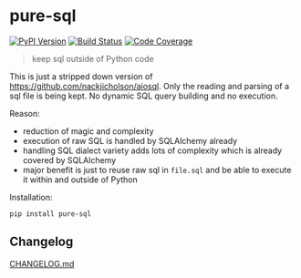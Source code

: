 # pure-sql

[![PyPI Version][pypi-image]][pypi-url]
[![Build Status][build-image]][build-url]
[![Code Coverage][coverage-image]][coverage-url]

> keep sql outside of Python code

This is just a stripped down version of https://github.com/nackjicholson/aiosql. Only the reading and parsing of
a sql file is being kept. No dynamic SQL query building and no execution.

Reason:
- reduction of magic and complexity
- execution of raw SQL is handled by SQLAlchemy already
- handling SQL dialect variety adds lots of complexity which is already covered by SQLAlchemy
- major benefit is just to reuse raw sql in `file.sql` and be able to execute it within and outside of Python

Installation:
```shell
pip install pure-sql
```

## Changelog
[CHANGELOG.md](https://github.com/sysid/pure-sql/blob/master/CHANGELOG.md)

<!-- Badges -->

[pypi-image]: https://badge.fury.io/py/pure-sql.svg
[pypi-url]: https://pypi.org/project/pure-sql/
[build-image]: https://github.com/sysid/pure-sql/actions/workflows/build.yml/badge.svg
[build-url]: https://github.com/sysid/pure-sql/actions/workflows/build.yml
[coverage-image]: https://codecov.io/gh/sysid/pure-sql/branch/master/graph/badge.svg
[coverage-url]: https://codecov.io/gh/sysid/pure-sql
